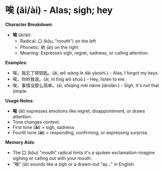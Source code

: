 # **唉 (āi/ài) - Alas; sigh; hey**

**Character Breakdown**:  
- **唉** (āi/ài):
  - Radical: 口 (kǒu, "mouth") on the left
  - Phonetic: 欸 (āi) on the right
  - Meaning: Expresses sigh, regret, sadness, or calling attention.

**Examples**:  
- 唉，我忘了带钥匙。(āi, wǒ wàng le dài yàoshi.) - Alas, I forgot my keys.  
- 唉，你听我说。(āi, nǐ tīng wǒ shuō.) - Hey, listen to me.  
- 唉，事情没那么简单。(āi, shìqing méi nàme jiǎndān.) - Sigh, it's not that simple.

**Usage Notes**:  
- **唉** (āi) expresses emotions like regret, disappointment, or draws attention.  
- Tone changes context:  
- First tone (**āi**) = sigh, sadness  
- Fourth tone (**ài**) = responding, confirming, or expressing surprise.

**Memory Aids**:  
- The 口 (kǒu) "mouth" radical hints it's a spoken exclamation-imagine sighing or calling out with your mouth.  
- “唉” (āi) sounds like a sigh or a drawn-out "ay..." in English.